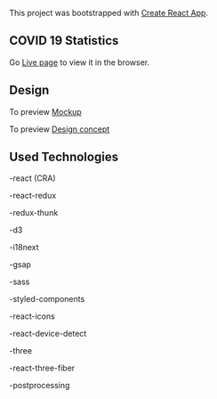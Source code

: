 This project was bootstrapped with [Create React App](https://github.com/facebook/create-react-app).

## COVID 19 Statistics

Go [Live page](https://russo-creation.github.io/covid/) to view it in the browser.

## Design

To preview [Mockup](https://github.com/Russo-creation/covid/blob/master/design/mockup.pdf)

To preview [Design concept](https://github.com/Russo-creation/covid/blob/master/design/design.png)

## Used Technologies

-react (CRA)

-react-redux

-redux-thunk

-d3

-i18next

-gsap

-sass

-styled-components

-react-icons

-react-device-detect

-three

-react-three-fiber

-postprocessing
